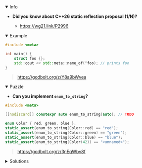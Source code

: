 <details open><summary>Info</summary><p>

* **Did you know about C++26 static reflection proposal (1/N)?**

  * https://wg21.link/P2996

</p></details><details open><summary>Example</summary><p>

```cpp
#include <meta>

int main() {
    struct foo {};
    std::cout << std::meta::name_of(^foo); // prints foo
}
```

> https://godbolt.org/z/Y8a9bWvea


</p></details><details open><summary>Puzzle</summary><p>

* **Can you implement `enum_to_string`?**

```cpp
#include <meta>

[[nodiscard]] constexpr auto enum_to_string(auto); // TODO

enum Color { red, green, blue };
static_assert(enum_to_string(Color::red) == "red");
static_assert(enum_to_string(Color::green) == "green");
static_assert(enum_to_string(Color::blue) == "blue");
static_assert(enum_to_string(Color(42)) == "<unnamed>");
```

> https://godbolt.org/z/3nEqWbv8f

</p></details>

</p></details><details><summary>Solutions</summary><p>

```cpp
template<class E> requires std::is_enum_v<E>
[[nodiscard]] constexpr auto enum_to_string(E value) -> std::string {
    std::string result = "<unnamed>";
    [:expand(std::meta::enumerators_of(^E)):] >> [&]<auto e> {
        if (value == [:e:]) {
            result = std::meta::name_of(e);
        }
    };
    return result;
}
```

> https://godbolt.org/z/dsMTTxqTW
</p></details>
